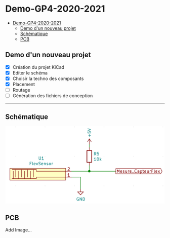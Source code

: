 # Demo-GP4-2020-2021

- [Demo-GP4-2020-2021](#demo-gp4-2020-2021)
  - [Demo d'un nouveau projet](#demo-dun-nouveau-projet)
  - [Schématique](#schématique)
  - [PCB](#pcb)

## Demo d'un nouveau projet

- [x] Création du projet KiCad
- [x] Editer le schéma
- [x] Choisir la techno des composants
- [x] Placement
- [ ] Routage
- [ ] Génération des fichiers de conception

---

## Schématique

![Mon capteur](Images/flex_sensor.png)

## PCB

Add Image...
